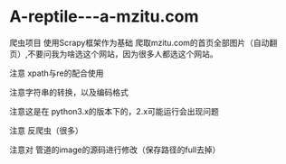 # A-reptile---a-mzitu.com

爬虫项目 使用Scrapy框架作为基础  爬取mzitu.com的首页全部图片（自动翻页）,不要问我为啥选这个网站，因为很多人都选这个网站。

注意 xpath与re的配合使用

注意字符串的转换，以及编码格式 

注意这是在 python3.x的版本下的，2.x可能运行会出现问题

注意 反爬虫（很多）

注意对 管道的image的源码进行修改（保存路径的full去掉）

